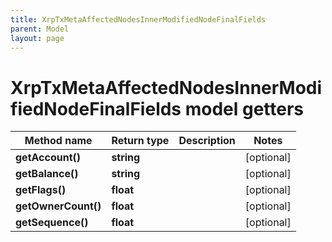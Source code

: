 ```yaml
---
title: XrpTxMetaAffectedNodesInnerModifiedNodeFinalFields
parent: Model
layout: page
---
```


# XrpTxMetaAffectedNodesInnerModifiedNodeFinalFields model getters

Method name | Return type | Description | Notes
------------ | ------------- | ------------- | -------------
**getAccount()** | **string** |  | [optional]
**getBalance()** | **string** |  | [optional]
**getFlags()** | **float** |  | [optional]
**getOwnerCount()** | **float** |  | [optional]
**getSequence()** | **float** |  | [optional]

